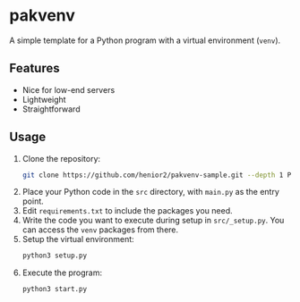 # pakvenv
A simple template for a Python program with a virtual environment (`venv`).

## Features
- Nice for low-end servers
- Lightweight
- Straightforward

## Usage
1. Clone the repository:
   ```sh
   git clone https://github.com/henior2/pakvenv-sample.git --depth 1 PROJECT_NAME_HERE
   ```
2. Place your Python code in the `src` directory, with `main.py` as the entry point.
3. Edit `requirements.txt` to include the packages you need.
4. Write the code you want to execute during setup in `src/_setup.py`. You can access the `venv` packages from there.
5. Setup the virtual environment:
   ```sh
   python3 setup.py
   ```
6. Execute the program:
   ```sh
   python3 start.py
   ```
